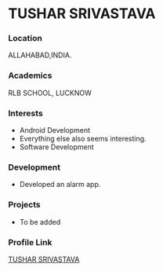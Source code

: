 # TUSHAR SRIVASTAVA

### Location

ALLAHABAD,INDIA.

### Academics

RLB SCHOOL, LUCKNOW

### Interests

- Android Development
- Everything else also seems interesting.
- Software Development

### Development

- Developed an alarm app.

### Projects

- To be added

### Profile Link

[TUSHAR SRIVASTAVA](https://github.com/tusharsriMNNIT)
